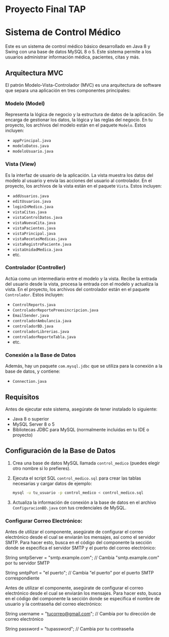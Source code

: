 # Proyecto Final TAP

# Sistema de Control Médico

Este es un sistema de control médico básico desarrollado en Java 8 y Swing con una base de datos MySQL 8 o 5. Este sistema permite a los usuarios administrar información médica, pacientes, citas y más.

## Arquitectura MVC

El patrón Modelo-Vista-Controlador (MVC) es una arquitectura de software que separa una aplicación en tres componentes principales:

### Modelo (Model)

Representa la lógica de negocio y la estructura de datos de la aplicación. Se encarga de gestionar los datos, la lógica y las reglas del negocio. En tu proyecto, los archivos del modelo están en el paquete `Modelo`. Estos incluyen:

- `appPrincipal.java`
- `modeloDatos.java`
- `modeloUsuario.java`

### Vista (View)

Es la interfaz de usuario de la aplicación. La vista muestra los datos del modelo al usuario y envía las acciones del usuario al controlador. En el proyecto, los archivos de la vista están en el paquete `Vista`. Estos incluyen:

- `addUsuarios.java`
- `editUsuarios.java`
- `loginInMedico.java`
- `vistaCitas.java`
- `vistaControlDatos.java`
- `vistaNuevaCita.java`
- `vistaPacientes.java`
- `vistaPrincipal.java`
- `vistaRecetasMedicas.java`
- `vistaRegistroPaciente.java`
- `vistaUnidadMedica.java`
- etc.

### Controlador (Controller)

Actúa como un intermediario entre el modelo y la vista. Recibe la entrada del usuario desde la vista, procesa la entrada con el modelo y actualiza la vista. En el proyecto, los archivos del controlador están en el paquete `Controlador`. Estos incluyen:

- `ControlReports.java`
- `ControladorReportePreesincripcion.java`
- `EmailSender.java`
- `controladorAmbulancia.java`
- `controladorBD.java`
- `controladorLibrerias.java`
- `controladorReporteTabla.java`
- etc.

### Conexión a la Base de Datos

Además, hay un paquete `com.mysql.jdbc` que  se utiliza para la conexión a la base de datos, y contiene:

- `Connection.java`

## Requisitos

Antes de ejecutar este sistema, asegúrate de tener instalado lo siguiente:

- Java 8 o superior
- MySQL Server 8 o 5
- Bibliotecas JDBC para MySQL (normalmente incluidas en tu IDE o proyecto)

## Configuración de la Base de Datos

1. Crea una base de datos MySQL llamada `control_medico` (puedes elegir otro nombre si lo prefieres).
2. Ejecuta el script SQL `control_medico.sql` para crear las tablas necesarias y cargar datos de ejemplo:

    ```sh
    mysql -u tu_usuario -p control_medico < control_medico.sql
    ```

3. Actualiza la información de conexión a la base de datos en el archivo `ConfiguracionBD.java` con tus credenciales de MySQL.

 ### Configurar Correo Electrónico:
Antes de utilizar el componente, asegúrate de configurar el correo electrónico desde el cual se enviarán los mensajes, así como el servidor SMTP. 
Para hacer esto, busca en el código del componente la sección donde se especifica el servidor SMTP y el puerto del correo electrónico:

String smtpServer = "smtp.example.com"; // Cambia "smtp.example.com" por tu servidor SMTP 

String smtpPort = "el puerto"; // Cambia "el puerto" por el puerto SMTP correspondiente 

Antes de utilizar el componente, asegúrate de configurar el correo electrónico desde el cual se enviarán los mensajes. 
Para hacer esto, busca en el código del componente la sección donde se especifica el nombre de usuario y la contraseña del correo electrónico:


String username = "tucorreo@gmail.com"; // Cambia por tu dirección de correo electrónico 

String password = "tupassword"; // Cambia por tu contraseña 

